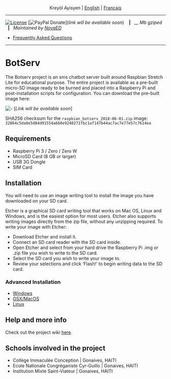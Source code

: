 <p align="center">
  <span>Krey&ograve;l Ayisyen</span> |
  <a href="https://github.com/novaed/botserv/blob/master/README.en.md">English</a> |
  <a href="https://github.com/novaed/botserv/blob/master/README.fr.md">Français</a>
</p>

---

[![License](http://img.shields.io/badge/License-MIT-blue.svg)](http://opensource.org/licenses/MIT)
[![PayPal Donate](https://img.shields.io/badge/donate-PayPal.me-ff69b4.svg)](*link will be available soon*)
&nbsp;&nbsp; **|**&nbsp;&nbsp; *__ Mb gziped* &nbsp;&nbsp;**|**&nbsp;&nbsp; *Maintained by [NovaED](https://novaed.github.io)*

- [Frequently Asked Questions](https://github.com/novaed/botserv/wiki/FAQ)

---


# BotServ

The Botserv project is an sms chatbot server built around Raspbian Stretch Lite for educational purpose.  The entire project is available as a pre-built micro-SD image ready to be burned and placed into a Raspberry Pi and post-installation scripts for configuration.  You can download the pre-built image here:

![-](https://github.com/NovaEd/botserv/raw/master/microsd-icon.png) [*Link will be available soon*]
 
SHA256 checksum for the `raspbian_botserv_2018-06-01.zip` image:
```32864c5da8e5d84d91554a6b0e9240271fbc1af147b44ac7ac7e77e57c7614ea```

## Requirements

* Raspberry Pi 3 / Zero / Zero W
* MicroSD Card (8 GB or larger)
* USB 3G Dongle
* SIM Card

## Installation

You will need to use an image writing tool to install the image you have downloaded on your SD card.

Etcher is a graphical SD card writing tool that works on Mac OS, Linux and Windows, and is the easiest option for most users. Etcher also supports writing images directly from the zip file, without any unzipping required. To write your image with Etcher:

 - Download Etcher and install it.
 - Connect an SD card reader with the SD card inside.
 - Open Etcher and select from your hard drive the Raspberry Pi .img or .zip file you wish to write to the SD card.
 - Select the SD card you wish to write your image to.
 - Review your selections and click ‘Flash!’ to begin writing data to the SD card.

### Advanced Installation
- [Windows](https://www.raspberrypi.org/documentation/installation/installing-images/windows.md)
- [OSX/MacOS](https://www.raspberrypi.org/documentation/installation/installing-images/mac.md)
- [Linux](https://www.raspberrypi.org/documentation/installation/installing-images/linux.md)


## Help and more info
Check out the project wiki [here](https://github.com/NovaEd/botserv/wiki).

## Schools involved in the project
 - Collège Immaculée Conception | Gonaives, HAITI
 - Ecole Nationale Congréganiste Cyr-Guillo | Gonaives, HAITI
 - Institution Mixte Saint-Viateur | Gonaives, HAITI
